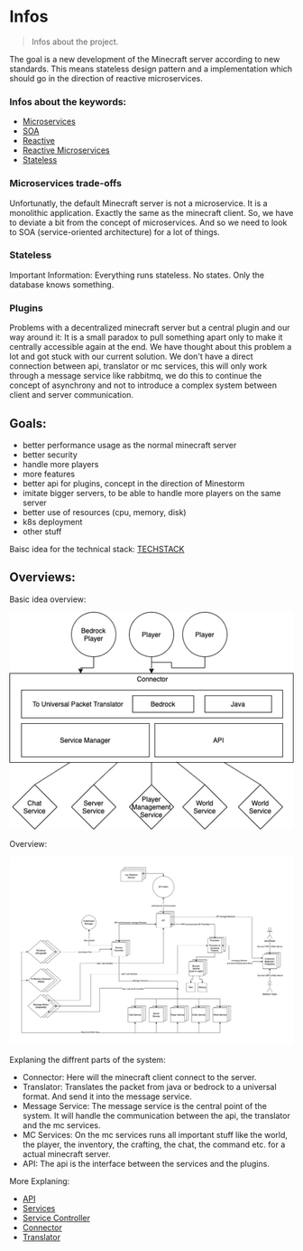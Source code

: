 # Infos
> Infos about the project.

The goal is a new development of the Minecraft server according to new standards. This means stateless design pattern and a implementation which should go in the direction of reactive microservices.

### Infos about the keywords:

- [Microservices](https://en.wikipedia.org/wiki/Microservices)
- [SOA](https://en.wikipedia.org/wiki/Service-oriented_architecture)
- [Reactive](https://en.wikipedia.org/wiki/Reactive_programming)
- [Reactive Microservices](https://www.lightbend.com/microservices/reactive-microservices-events-domain-driven-design-ddd)
- [Stateless](https://en.wikipedia.org/wiki/Service_statelessness_principle)

### Microservices trade-offs
Unfortunatly, the default Minecraft server is not a microservice. It is a monolithic application. Exactly the same as the minecraft client. So, we have to deviate a bit from the concept of microservices. And so we need to look to SOA (service-oriented architecture) for a lot of things.

### Stateless
Important Information: Everything runs stateless. No states. Only the database knows something.

### Plugins
Problems with a decentralized minecraft server but a central plugin and our way around it:
It is a small paradox to pull something apart only to make it centrally accessible again at the end. We have thought about this problem a lot and got stuck with our current solution. We don't have a direct connection between api, translator or mc services, this will only work through a message service like rabbitmq, we do this to continue the concept of asynchrony and not to introduce a complex system between client and server communication. 


## Goals:
+ better performance usage as the normal minecraft server
+ better security
+ handle more players
+ more features
+ better api for plugins, concept in the direction of Minestorm
+ imitate bigger servers, to be able to handle more players on the same server
+ better use of resources (cpu, memory, disk)
+ k8s deployment
+ other stuff


Baisc idea for the technical stack:
[TECHSTACK](./TECHSTACK.md)


## Overviews:
Basic idea overview:

![Idea as a diagram](images/idea.png)


Overview:

![Overview](images/overview.png)

Explaning the diffrent parts of the system:

- Connector: Here will the minecraft client connect to the server.
- Translator: Translates the packet from java or bedrock to a universal format. And send it into the message service.
- Message Service: The message service is the central point of the system. It will handle the communication between the api, the translator and the mc services.
- MC Services: On the mc services runs all important stuff like the world, the player, the inventory, the crafting, the chat, the command etc. for a actual minecraft server.
- API: The api is the interface between the services and the plugins.

More Explaning: 
- [API](./software-parts/api.md)
- [Services](./software-parts/services.md)
- [Service Controller](./software-parts/service-controller.md)
- [Connector](./software-parts/connector.md)
- [Translator](./software-parts/translator.md)
